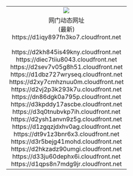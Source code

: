 ﻿<table>
  <tr></tr>
  <tr><td colspan=2 align=center><img src="https://d1iqy897fn3ko7.cloudfront.net/Up/oGate.jpg" /></td></tr>
  <tr><td colspan=2 align=center>网门动态网址<br/>(最新)
<br>https://d1iqy897fn3ko7.cloudfront.net
<br/>
<br>https://d2kh845is49kny.cloudfront.net
<br>https://diec7tiiu8043.cloudfront.net
<br>https://d2sev7v05g8h51.cloudfront.net
<br>https://d1dbz727wryseq.cloudfront.net
<br>https://d2xy7cmhznuu0m.cloudfront.net
<br>https://d2vj2p3k293k7u.cloudfront.net
<br>https://dn86dgk0a795p.cloudfront.net
<br>https://d3kpddy17ascbe.cloudfront.net
<br>https://d3q0tnubvkp7ih.cloudfront.net
<br>https://d2ysh1anvn9z5g.cloudfront.net
<br>https://d1zgqzjdxhv0ag.cloudfront.net
<br>https://dt9v1z3bnr6x3.cloudfront.net
<br>https://d3r5bejg41mohd.cloudfront.net
<br>https://d2hkzadz90umgi.cloudfront.net
<br>https://d33ju60dephx6i.cloudfront.net
<br>https://d1qps8n7mdg9jr.cloudfront.net
    </td>
  </tr>
</table>
